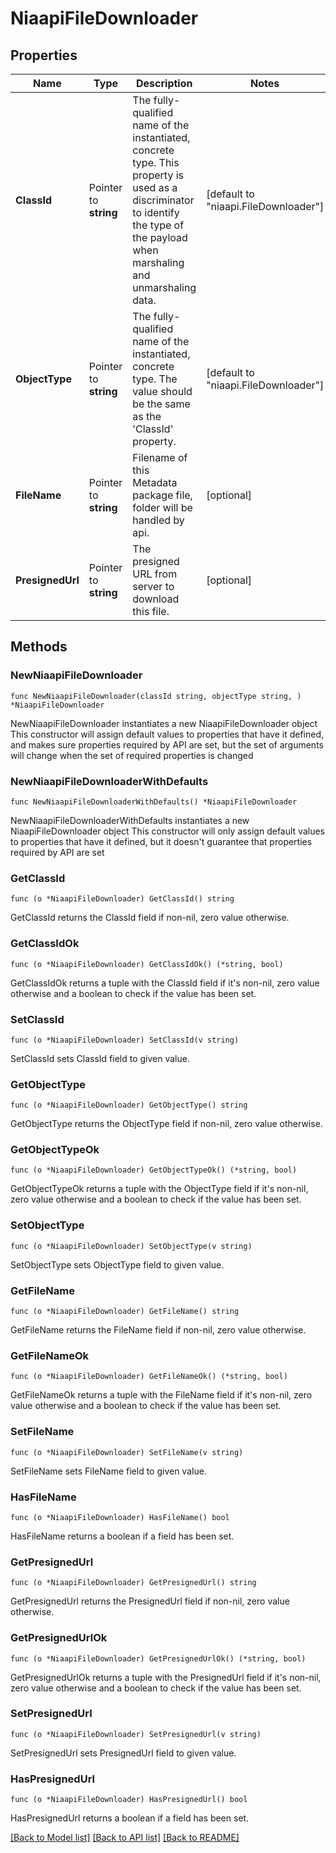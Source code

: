 # NiaapiFileDownloader

## Properties

Name | Type | Description | Notes
------------ | ------------- | ------------- | -------------
**ClassId** | Pointer to **string** | The fully-qualified name of the instantiated, concrete type. This property is used as a discriminator to identify the type of the payload when marshaling and unmarshaling data. | [default to "niaapi.FileDownloader"]
**ObjectType** | Pointer to **string** | The fully-qualified name of the instantiated, concrete type. The value should be the same as the &#39;ClassId&#39; property. | [default to "niaapi.FileDownloader"]
**FileName** | Pointer to **string** | Filename of this Metadata package file, folder will be handled by api. | [optional] 
**PresignedUrl** | Pointer to **string** | The presigned URL from server to download this file. | [optional] 

## Methods

### NewNiaapiFileDownloader

`func NewNiaapiFileDownloader(classId string, objectType string, ) *NiaapiFileDownloader`

NewNiaapiFileDownloader instantiates a new NiaapiFileDownloader object
This constructor will assign default values to properties that have it defined,
and makes sure properties required by API are set, but the set of arguments
will change when the set of required properties is changed

### NewNiaapiFileDownloaderWithDefaults

`func NewNiaapiFileDownloaderWithDefaults() *NiaapiFileDownloader`

NewNiaapiFileDownloaderWithDefaults instantiates a new NiaapiFileDownloader object
This constructor will only assign default values to properties that have it defined,
but it doesn't guarantee that properties required by API are set

### GetClassId

`func (o *NiaapiFileDownloader) GetClassId() string`

GetClassId returns the ClassId field if non-nil, zero value otherwise.

### GetClassIdOk

`func (o *NiaapiFileDownloader) GetClassIdOk() (*string, bool)`

GetClassIdOk returns a tuple with the ClassId field if it's non-nil, zero value otherwise
and a boolean to check if the value has been set.

### SetClassId

`func (o *NiaapiFileDownloader) SetClassId(v string)`

SetClassId sets ClassId field to given value.


### GetObjectType

`func (o *NiaapiFileDownloader) GetObjectType() string`

GetObjectType returns the ObjectType field if non-nil, zero value otherwise.

### GetObjectTypeOk

`func (o *NiaapiFileDownloader) GetObjectTypeOk() (*string, bool)`

GetObjectTypeOk returns a tuple with the ObjectType field if it's non-nil, zero value otherwise
and a boolean to check if the value has been set.

### SetObjectType

`func (o *NiaapiFileDownloader) SetObjectType(v string)`

SetObjectType sets ObjectType field to given value.


### GetFileName

`func (o *NiaapiFileDownloader) GetFileName() string`

GetFileName returns the FileName field if non-nil, zero value otherwise.

### GetFileNameOk

`func (o *NiaapiFileDownloader) GetFileNameOk() (*string, bool)`

GetFileNameOk returns a tuple with the FileName field if it's non-nil, zero value otherwise
and a boolean to check if the value has been set.

### SetFileName

`func (o *NiaapiFileDownloader) SetFileName(v string)`

SetFileName sets FileName field to given value.

### HasFileName

`func (o *NiaapiFileDownloader) HasFileName() bool`

HasFileName returns a boolean if a field has been set.

### GetPresignedUrl

`func (o *NiaapiFileDownloader) GetPresignedUrl() string`

GetPresignedUrl returns the PresignedUrl field if non-nil, zero value otherwise.

### GetPresignedUrlOk

`func (o *NiaapiFileDownloader) GetPresignedUrlOk() (*string, bool)`

GetPresignedUrlOk returns a tuple with the PresignedUrl field if it's non-nil, zero value otherwise
and a boolean to check if the value has been set.

### SetPresignedUrl

`func (o *NiaapiFileDownloader) SetPresignedUrl(v string)`

SetPresignedUrl sets PresignedUrl field to given value.

### HasPresignedUrl

`func (o *NiaapiFileDownloader) HasPresignedUrl() bool`

HasPresignedUrl returns a boolean if a field has been set.


[[Back to Model list]](../README.md#documentation-for-models) [[Back to API list]](../README.md#documentation-for-api-endpoints) [[Back to README]](../README.md)


